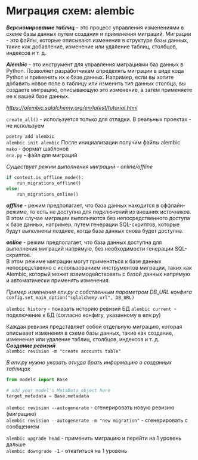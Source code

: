 # Миграция схем: alembic

**_Версионирование таблиц_** - это процесс управления изменениями в схеме базы данных путем создания и применения миграций. 
Миграции - это файлы, которые описывают изменения в структуре базы данных, такие как добавление, изменение или удаление таблиц, столбцов, индексов и т. д.

**_Alembic_** - это инструмент для управления миграциями баз данных в Python. 
Позволяет разработчикам определять миграции в виде кода Python и применять их к базе данных. 
Например, если вы хотите добавить новое поле в таблицу или изменить тип данных столбца, вы создаете миграцию, описывающую это изменение, а затем применяете ее к вашей базе данных.

_https://alembic.sqlalchemy.org/en/latest/tutorial.html_

`create_all()` - используется только для отладки. В реальных проектах - не используем  

`poetry add alembic`  
`alembic init alembic`
После инициализации получим файлы alembic  
`mako` - формат шаблонов  
`env.py` - файл для миграций  

_Существует режим выполнения миграций - online/offline_
```python
if context.is_offline_mode():
    run_migrations_offline()
else:
    run_migrations_online()
```

**_offline_** - режим предполагает, что база данных находится в оффлайн-режиме, то есть не доступна для подключений из внешних источников.  
В этом случае миграции выполняются без непосредственного доступа к базе данных, например, путем генерации SQL-скриптов, которые будут выполнены позднее, когда база данных снова будет доступна.  

**_online_** - режим предполагает, что база данных доступна для выполнения миграций напрямую, без необходимости генерации SQL-скриптов.   
В этом режиме миграции могут применяться к базе данных непосредственно с использованием инструментов миграции, таких как Alembic, который может взаимодействовать с базой данных напрямую и автоматически применять изменения.

_Пример изменения env.py с собственным параметром DB_URL конфига_ 
`config.set_main_option("sqlalchemy.url", DB_URL)`  

`alembic history` - показать историю ревизий БД
`alembic current `- подключение к БД (согласно конфигу, указанному в env.py)  

Каждая ревизия представляет собой отдельную миграцию, которая описывает изменения в схеме базы данных, такие как создание, изменение или удаление таблиц, столбцов, индексов и т. д.  
**_Создание ревизий_**  
`alembic revision -m "create accounts table"`  


_В env.py нужно указать откуда брать информацию о созданных таблицах_
```python
from models import Base

# add your model's MetaData object here
target_metadata = Base.metadata
```

`alembic revision --autogenerate` - сгенерировать новую ревизию (миграцию)  
`alembic revision --autogenerate -m "new migration"` - сгенерировать с сообщением  

`alembic upgrade head` - применить миграцию и перейти на 1 уровень дальше  
`alembic downgrade -1` - откатиться на 1 уровень  

